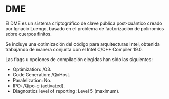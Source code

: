 # DME

El DME es un sistema criptográfico de clave pública post-cuántico creado por Ignacio Luengo, basado en el problema de factorización de polinomios sobre cuerpos finitos.

Se incluye una optimización del código para arquitecturas Intel, obtenida trabajando de manera conjunta con el Intel C/C++ Compiler 19.0.

Las flags u opciones de compilación elegidas han sido las siguientes:

- Optimization: /O3.
- Code Generation: /QxHost.
- Paralelization: No.
- IPO: /Qipo-c (activated).
- Diagnostics level of reporting: Level 5 (maximum). 

